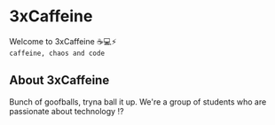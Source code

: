 # 3xCaffeine

Welcome to 3xCaffeine :coffee::computer::zap:  
`caffeine, chaos and code`  
  

## About 3xCaffeine

Bunch of goofballs, tryna ball it up. We're a group of students who are passionate about technology :interrobang:
